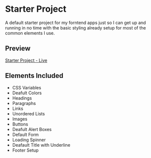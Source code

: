 # Starter Project

A default starter project for my forntend apps just so I can get up and running in no time with the basic styling already setup for most of the common elements I use.

## Preview

[Starter Project - Live](https://yodkwtf.github.io/default-starter-project/)

## Elements Included

- CSS Variables
- Deafult Colors
- Headings
- Paragraphs
- Links
- Unordered Lists
- Images
- Buttons
- Deafult Alert Boxes
- Default Form
- Loading Spinner
- Deafault Title with Underline
- Footer Setup
